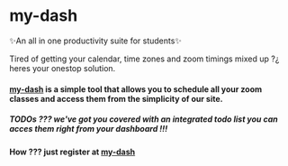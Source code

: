 # my-dash
✨An all in one productivity suite for students✨ 

Tired of getting your calendar, time zones and zoom timings mixed up ?¿ heres your onestop solution. 
#### [my-dash](https://bothacks.loboadrian.repl.co) is a simple tool that allows you to schedule all your zoom classes and access them from the simplicity of our site.

##### TODOs ???  we've got you covered with an integrated todo list you can acces them right from your dashboard !!!

#### How ???  just register at [my-dash](https://bothacks.loboadrian.repl.co) 
